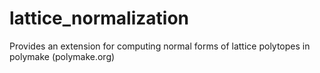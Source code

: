 lattice_normalization
=====================

Provides an extension for computing normal forms of lattice polytopes in polymake (polymake.org)
